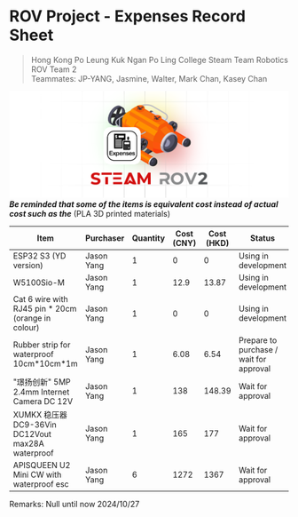 # ROV Project - Expenses Record Sheet
<link rel="stylesheet" type="text/css" href="./markdown-resource/fontawesome/all.min.css">
<link rel="stylesheet" type="text/css" href="./markdown-resource/fontawesome/fontawesome.min.css">
<link rel="stylesheet" type="text/css" href="./markdown-resource/fontawesome/brands.min.css">
<link rel="stylesheet" type="text/css" href="./markdown-resource/fontawesome/solid.min.css">
<link rel="stylesheet" type="text/css" href="./markdown-resource/fontawesome/regular.min.css">
<link rel="stylesheet" type="text/css" href="./markdown-resource/fontawesome/thin.min.css">
<link rel="stylesheet" type="text/css" href="./markdown-resource/fontawesome/light.min.css">
<link rel="stylesheet" type="text/css" href="./markdown-resource/fontawesome/duotone.min.css">
<link rel="stylesheet" type="text/css" href="./markdown-resource/fontawesome/sharp-solid.min.css">

> Hong Kong Po Leung Kuk Ngan Po Ling College Steam Team Robotics ROV Team 2 </br>
> Teammates: JP-YANG, Jasmine, Walter, Mark Chan, Kasey Chan

![](./markdown-resource/expenses-c-ROV.png)
***Be reminded that  some of the items is equivalent cost instead of actual cost such as the*** (PLA 3D printed materials)

| Item                                               | Purchaser  | Quantity | Cost (CNY) | Cost (HKD) | Status                                  |
| -------------------------------------------------- | :--------- | -------- | ---------- | ---------- | --------------------------------------- |
| ESP32 S3 (YD version)                              | Jason Yang | 1        | 0          | 0          | Using in development                    |
| W5100Sio-M                                         | Jason Yang | 1        | 12.9       | 13.87      | Using in development                    |
| Cat 6 wire with RJ45 pin * 20cm (orange in colour) | Jason Yang | 1        | 0          | 0          | Using in development                    |
| Rubber strip for waterproof 10cm\*10cm\*1m         | Jason Yang | 1        | 6.08       | 6.54       | Prepare to purchase / wait for approval |
| "璟扬创新" 5MP 2.4mm Internet Camera DC 12V            | Jason Yang | 1        | 138        | 148.39     | Wait for approval                       |
| XUMKX 稳压器 DC9-36Vin DC12Vout max28A waterproof     | Jason Yang | 1        | 165        | 177        | Wait for approval                       |
| APISQUEEN U2 Mini CW with waterproof esc           | Jason Yang | 6        | 1272       | 1367       | Wait for approval                       |

Remarks: Null until now 2024/10/27
